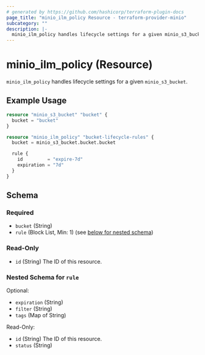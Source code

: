 ```yaml
---
# generated by https://github.com/hashicorp/terraform-plugin-docs
page_title: "minio_ilm_policy Resource - terraform-provider-minio"
subcategory: ""
description: |-
  minio_ilm_policy handles lifecycle settings for a given minio_s3_bucket.
---
```


# minio_ilm_policy (Resource)

`minio_ilm_policy` handles lifecycle settings for a given `minio_s3_bucket`.

## Example Usage

```terraform
resource "minio_s3_bucket" "bucket" {
  bucket = "bucket"
}

resource "minio_ilm_policy" "bucket-lifecycle-rules" {
  bucket = minio_s3_bucket.bucket.bucket

  rule {
    id         = "expire-7d"
    expiration = "7d"
  }
}
```

<!-- schema generated by tfplugindocs -->
## Schema

### Required

- `bucket` (String)
- `rule` (Block List, Min: 1) (see [below for nested schema](#nestedblock--rule))

### Read-Only

- `id` (String) The ID of this resource.

<a id="nestedblock--rule"></a>
### Nested Schema for `rule`

Optional:

- `expiration` (String)
- `filter` (String)
- `tags` (Map of String)

Read-Only:

- `id` (String) The ID of this resource.
- `status` (String)
